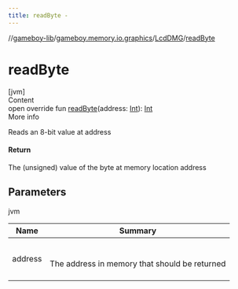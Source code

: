 ```yaml
---
title: readByte -
---
```

//[gameboy-lib](../../index.md)/[gameboy.memory.io.graphics](../index.md)/[LcdDMG](index.md)/[readByte](read-byte.md)



# readByte  
[jvm]  
Content  
open override fun [readByte](read-byte.md)(address: [Int](https://kotlinlang.org/api/latest/jvm/stdlib/kotlin/-int/index.html)): [Int](https://kotlinlang.org/api/latest/jvm/stdlib/kotlin/-int/index.html)  
More info  


Reads an 8-bit value at address



#### Return  


The (unsigned) value of the byte at memory location address



## Parameters  
  
jvm  
  
|  Name|  Summary| 
|---|---|
| <a name="gameboy.memory.io.graphics/LcdDMG/readByte/#kotlin.Int/PointingToDeclaration/"></a>address| <a name="gameboy.memory.io.graphics/LcdDMG/readByte/#kotlin.Int/PointingToDeclaration/"></a><br><br>The address in memory that should be returned<br><br>
  
  



